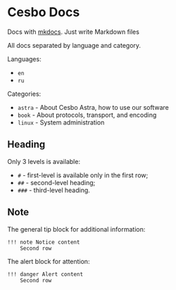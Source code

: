 # Cesbo Docs

Docs with [mkdocs](https://www.mkdocs.org/). Just write Markdown files

All docs separated by language and category.

Languages:

- `en`
- `ru`

Categories:

- `astra` - About Cesbo Astra, how to use our software
- `book` - About protocols, transport, and encoding
- `linux` - System administration

## Heading

Only 3 levels is available:

- `#` - first-level is available only in the first row;
- `##` - second-level heading;
- `###` - third-level heading.

## Note

The general tip block for additional information:

```
!!! note Notice content
    Second row
```

The alert block for attention:

```
!!! danger Alert content
    Second row
```
